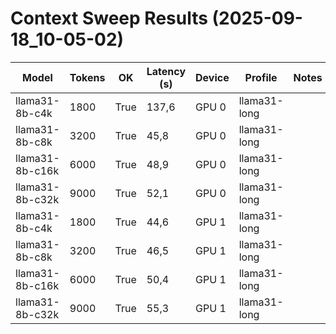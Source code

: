 ﻿# Context Sweep Results (2025-09-18_10-05-02)

| Model | Tokens | OK | Latency (s) | Device | Profile | Notes |
|-------|--------|----|-------------|--------|---------|-------|
| llama31-8b-c4k | 1800 | True | 137,6 | GPU 0 | llama31-long |  |
| llama31-8b-c8k | 3200 | True | 45,8 | GPU 0 | llama31-long |  |
| llama31-8b-c16k | 6000 | True | 48,9 | GPU 0 | llama31-long |  |
| llama31-8b-c32k | 9000 | True | 52,1 | GPU 0 | llama31-long |  |
| llama31-8b-c4k | 1800 | True | 44,6 | GPU 1 | llama31-long |  |
| llama31-8b-c8k | 3200 | True | 46,5 | GPU 1 | llama31-long |  |
| llama31-8b-c16k | 6000 | True | 50,4 | GPU 1 | llama31-long |  |
| llama31-8b-c32k | 9000 | True | 55,3 | GPU 1 | llama31-long |  |
